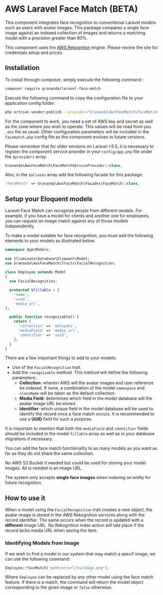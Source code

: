 
# AWS Laravel Face Match  (BETA)
This component integrates face recognition to conventional Laravel models such as users with avatar images. This package compares a single face image against an indexed collection of images and returns a matching model with a precision greater than 80%.

This component uses the  [AWS Rekogniton](https://aws.amazon.com/es/rekognition/) engine. Please review the site for credentials setup and prices.
  
## Installation  
  
To install through composer, simply execute the following command :

```sh  
composer require grananda/laravel-face-match
```
Execute the following command to copy the configuration file to your application config folder:

```sh
php artisan vendor:publish --provider="Grananda\AwsFaceMatch\FaceMatchServiceProvider"
```
For the component to work, you need a set of AWS key and secret as well as the zone where you wish to operate. This values will be read from you `.env` file as usual. Other configuration parameters will be included in the `facematch.php` config file as the component evolves in future versions.

Please remember that for older versions on Laravel <5.5, it is necessary to register the component service provider in your `config/app.php` file under the `$providers` array.

```php
Grananda\AwsFaceMatch\FaceMatchServiceProvider::class,
```

Also, in the `$aliases` array add the following facade for this package.

```php
'FaceMatch' => Grananda\AwsFaceMatch\Facades\FaceMatch::class,
```
  
## Setup your Eloquent models
Laravel Face Match can recognize people from different models. For example, if you have a model for clients and another one for employees, you can request an image match against any of those models independently.  
  
To make a model suitable for face recognition, you must add the following elements to your models as illustrated below.  
  
```php  
namespace App\Models;  
  
use Illuminate\Database\Eloquent\Model;  
use Grananda\AwsFaceMatch\Traits\FacialRecognition;  
  
class Employee extends Model  
{
  use FacialRecognition;

  protected $fillable = [
    'name',
	'uuid',
	'media_url',
];  

  public function recognizable() { 
    return [
      'collection' => 'emloyees',
      'mediaField' => 'media_url', 
      'identifier' => 'uuid', 
    ]; 
  }
}  
```  
  
There are a few important things to add to your models:  

 - Use of the `FacialRecognition` trait. 
 - Add the `recognizable` method. This method will define  the following parameters:
	 - **Collection**:  wherein AWS will the avatar images and user reference be indexed. If none, a combination of the model `namespace` and `className` will be taken as the default collection.
	 - **Media Field**: determines which field in the model database will the avatar image URL be stored.
	 - **Identifier**: which unique field in the model database will be used to identify the record once a face match occurs. It is recommended to use a **UUID** field for such a purpose.

It is important to mention that both the `mediaField` and `identifier` fields should be included in the model `fillable` array as well as in your database migrations if necessary.

You can add the face match functionality to as many models as you want as far as they do not share the same collection.

No AWS S3 Bucket it needed but could be used for storing your model images. All is needed is an image URL.

The system only accepts **single face images** when indexing an entity for future recognition.
 
 ## How to use it
When a model using the `FacialRecognition` trait creates a new object, the avatar image is stored in the AWS Rekognition services along with the record identifier. The same occurs when the record is updated with a **different** image URL. No Rekognition index action will tale place if the record lacks media URL when saving the item.

### Identifying Models from Image
If we wish to find a model in our system that may match a specif image, we can use the following command:

```php 
Employee::faceMatch('path/or/url/to/image.png');
```
Where `Employee` can be replaced by any other model using the face match feature. If there is a match, the command will return the model object corresponding to the given image or `false` otherwise.
